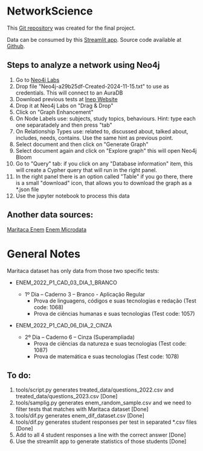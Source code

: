# NetworkScience

This [Git repository](https://github.com/PoliteApps/NetworkScience) was created for the final project. 

Data can be consumed by this [Streamlit app](https://avalia-ai.streamlit.app/). Source code available at [Github](https://github.com/jvbm07/IRTify).

## Steps to analyze a network using Neo4j
1. Go to [Neo4j Labs](https://llm-graph-builder.neo4jlabs.com/)  
1. Drop file "Neo4j-a29b25df-Created-2024-11-15.txt" to use as credentials. This will connect to an AuraDB
1. Download previous tests at [Inep Website](https://www.gov.br/inep/pt-br/areas-de-atuacao/avaliacao-e-exames-educacionais/enem/provas-e-gabaritos)
1. Drop it at Neo4j Labs on "Drag & Drop"
1. Click on "Graph Enhancement"
1. On Node Labels use: subjects, study topics, behaviours. Hint: type each one separatadely and then press "tab"
1. On Relationship Types use: related to, discussed about, talked about, includes, needs, contains. Use the same hint as previous point.
1. Select document and then click on "Generate Graph"
1. Select document again and click on "Explore graph" this will open Neo4j Bloom
1. Go to "Query" tab: if you click on any "Database information" item, this will create a Cypher query that will run in the right panel.
1. In the right panel there is an option called "Table" if you go there, there is a small "download" icon, that allows you to download the graph as a *.json file
1. Use the jupyter notebook to process this data

## Another data sources:
[Maritaca Enem](https://huggingface.co/datasets/maritaca-ai/enem)
[Enem Microdata](https://www.gov.br/inep/pt-br/acesso-a-informacao/dados-abertos/microdados/enem)

# General Notes
Maritaca dataset has only data from those two specific tests:

- ENEM_2022_P1_CAD_03_DIA_1_BRANCO
    - 1º Dia – Caderno 3 – Branco - Aplicação Regular
        - Prova de linguagens, códigos e suas tecnologias e redação (Test code: 1068)
        - Prova de ciências humanas e suas tecnologias (Test code: 1057)

 - ENEM_2022_P1_CAD_06_DIA_2_CINZA
    - 2º Dia – Caderno 6 – Cinza (Superampliada)
        - Prova de ciências da natureza e suas tecnologias (Test code: 1087)
        - Prova de matemática e suas tecnologias (Test code: 1078)

## To do:

1. tools/script.py generates treated_data/questions_2022.csv and treated_data/questions_2023.csv [Done]
1. tools/samplig.py generates enem_random_sample.csv and we need to filter tests that matches with Maritaca dataset [Done]
1. tools/dif.py generates enem_dif_dataset.csv  [Done]
1. tools/dif.py generates student responses per test in separated *.csv files [Done]
1. Add to all 4 student responses a line with the correct answer [Done]
1. Use the streamlit app to generate statistics of those students [Done]